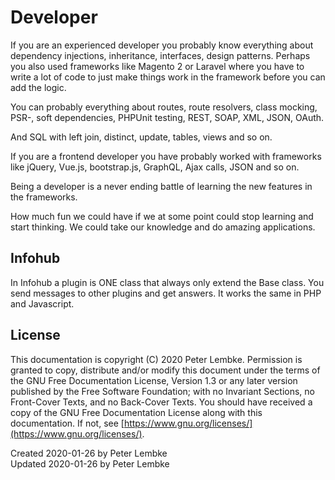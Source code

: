 # Developer
If you are an experienced developer you probably know everything about dependency injections, inheritance, interfaces, design patterns. Perhaps you also used frameworks like Magento 2 or Laravel where you have to write a lot of code to just make things work in the framework before you can add the logic.

You can probably everything about routes, route resolvers, class mocking, PSR-, soft dependencies, PHPUnit testing, REST, SOAP, XML, JSON, OAuth.

And SQL with left join, distinct, update, tables, views and so on. 

If you are a frontend developer you have probably worked with frameworks like jQuery, Vue.js, bootstrap.js, GraphQL, Ajax calls, JSON and so on.

Being a developer is a never ending battle of learning the new features in the frameworks.

How much fun we could have if we at some point could stop learning and start thinking. We could take our knowledge and do amazing applications.

## Infohub
In Infohub a plugin is ONE class that always only extend the Base class. You send messages to other plugins and get answers. It works the same in PHP and Javascript.

## License
This documentation is copyright (C) 2020 Peter Lembke.
 Permission is granted to copy, distribute and/or modify this document under the terms of the GNU Free Documentation License, Version 1.3 or any later version published by the Free Software Foundation; with no Invariant Sections, no Front-Cover Texts, and no Back-Cover Texts.
You should have received a copy of the GNU Free Documentation License along with this documentation. If not, see [https://www.gnu.org/licenses/](https://www.gnu.org/licenses/).

Created 2020-01-26 by Peter Lembke  
Updated 2020-01-26 by Peter Lembke
